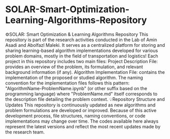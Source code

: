# SOLAR-Smart-Optimization-Learning-Algorithms-Repository

⚙️SOLAR: Smart Optimization & Learning Algorithms Repository
This repository is part of the research activities conducted in the Lab of Amin Asadi and Abolfazl Maleki. It serves as a centralized platform for storing and sharing learning-based algorithm implementations developed for various problem domains, mostly in the field of transportation and logistics!
Each project in this repository includes two main files:
Project Description File: provides an overview of the problem, its formulation, and relevant background information (if any).
Algorithm Implementation File: contains the implementation of the proposed or studied algorithm.
The naming convention for the implementation files follows this pattern: "AlgorithmName-ProblemName.ipynb" (or other suffix based on the programming language) where "ProblemName.md" itself corresponds to the description file detailing the problem context.
💡Repository Structure and Updates
This repository is continuously updated as new algorithms and problem formulations are developed or improved. Because of this active development process, file structures, naming conventions, or code implementations may change over time.
The codes available here always represent the latest versions and reflect the most recent updates made by the research team.
